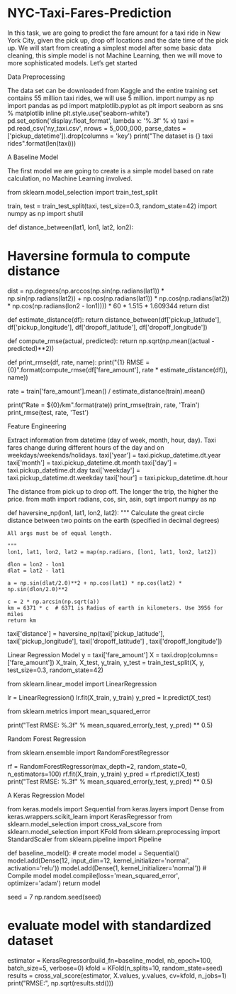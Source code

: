# NYC-Taxi-Fares-Prediction

In this task, we are going to predict the fare amount for a taxi ride in New York City, given the pick up, drop off locations and the date time of the pick up. We will start from creating a simplest model after some basic data cleaning, this simple model is not Machine Learning, then we will move to more sophisticated models. Let’s get started

Data Preprocessing

The data set can be downloaded from Kaggle and the entire training set contains 55 million taxi rides, we will use 5 million.
import numpy as np
import pandas as pd
import matplotlib.pyplot as plt
import seaborn as sns
% matplotlib inline
plt.style.use('seaborn-white')
pd.set_option('display.float_format', lambda x: '%.3f' % x)
taxi = pd.read_csv('ny_taxi.csv', nrows = 5_000_000, parse_dates = ['pickup_datetime']).drop(columns = 'key')
print("The dataset is {} taxi rides".format(len(taxi)))

A Baseline Model

The first model we are going to create is a simple model based on rate calculation, no Machine Learning involved.

from sklearn.model_selection import train_test_split

train, test = train_test_split(taxi, test_size=0.3, random_state=42)
import numpy as np
import shutil

def distance_between(lat1, lon1, lat2, lon2):
  # Haversine formula to compute distance 
  dist = np.degrees(np.arccos(np.sin(np.radians(lat1)) * np.sin(np.radians(lat2)) + np.cos(np.radians(lat1)) * np.cos(np.radians(lat2)) * np.cos(np.radians(lon2 - lon1)))) * 60 * 1.515 * 1.609344
  return dist

def estimate_distance(df):
  return distance_between(df['pickup_latitude'], df['pickup_longitude'], df['dropoff_latitude'], df['dropoff_longitude'])

def compute_rmse(actual, predicted):
  return np.sqrt(np.mean((actual - predicted)**2))

def print_rmse(df, rate, name):
  print("{1} RMSE = {0}".format(compute_rmse(df['fare_amount'], rate * estimate_distance(df)), name))
  
rate = train['fare_amount'].mean() / estimate_distance(train).mean()

print("Rate = ${0}/km".format(rate))
print_rmse(train, rate, 'Train')
print_rmse(test, rate, 'Test')

Feature Engineering

Extract information from datetime (day of week, month, hour, day). Taxi fares change during different hours of the day and on weekdays/weekends/holidays.
taxi['year'] = taxi.pickup_datetime.dt.year
taxi['month'] = taxi.pickup_datetime.dt.month
taxi['day'] = taxi.pickup_datetime.dt.day
taxi['weekday'] = taxi.pickup_datetime.dt.weekday
taxi['hour'] = taxi.pickup_datetime.dt.hour

The distance from pick up to drop off. The longer the trip, the higher the price.
from math import radians, cos, sin, asin, sqrt
import numpy as np

def haversine_np(lon1, lat1, lon2, lat2):
    """
    Calculate the great circle distance between two points
    on the earth (specified in decimal degrees)

    All args must be of equal length.    

    """
    lon1, lat1, lon2, lat2 = map(np.radians, [lon1, lat1, lon2, lat2])

    dlon = lon2 - lon1
    dlat = lat2 - lat1

    a = np.sin(dlat/2.0)**2 + np.cos(lat1) * np.cos(lat2) * np.sin(dlon/2.0)**2

    c = 2 * np.arcsin(np.sqrt(a))
    km = 6371 * c  # 6371 is Radius of earth in kilometers. Use 3956 for miles
    return km

taxi['distance'] = haversine_np(taxi['pickup_latitude'], taxi['pickup_longitude'], taxi['dropoff_latitude'] , taxi['dropoff_longitude'])

Linear Regression Model
y = taxi['fare_amount']
X = taxi.drop(columns=['fare_amount'])
X_train, X_test, y_train, y_test = train_test_split(X, y, test_size=0.3, random_state=42)

from sklearn.linear_model import LinearRegression

lr = LinearRegression()
lr.fit(X_train, y_train)
y_pred = lr.predict(X_test)

from sklearn.metrics import mean_squared_error

print("Test RMSE: %.3f" % mean_squared_error(y_test, y_pred) ** 0.5)

Random Forest Regression

from sklearn.ensemble import RandomForestRegressor

rf = RandomForestRegressor(max_depth=2, random_state=0, n_estimators=100)
rf.fit(X_train, y_train)
y_pred = rf.predict(X_test)
print("Test RMSE: %.3f" % mean_squared_error(y_test, y_pred) ** 0.5)

A Keras Regression Model

 from keras.models import Sequential
from keras.layers import Dense
from keras.wrappers.scikit_learn import KerasRegressor
from sklearn.model_selection import cross_val_score
from sklearn.model_selection import KFold
from sklearn.preprocessing import StandardScaler
from sklearn.pipeline import Pipeline

def baseline_model():
    # create model
    model = Sequential()
    model.add(Dense(12, input_dim=12, kernel_initializer='normal', activation='relu'))
    model.add(Dense(1, kernel_initializer='normal'))
    # Compile model
    model.compile(loss='mean_squared_error', optimizer='adam')
    return model
    
seed = 7
np.random.seed(seed)
# evaluate model with standardized dataset
estimator = KerasRegressor(build_fn=baseline_model, nb_epoch=100, batch_size=5, verbose=0)
kfold = KFold(n_splits=10, random_state=seed)
results = cross_val_score(estimator, X.values, y.values, cv=kfold, n_jobs=1)
print("RMSE:", np.sqrt(results.std()))

 
